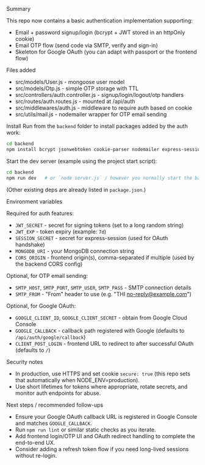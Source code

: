 Summary

This repo now contains a basic authentication implementation supporting:
- Email + password signup/login (bcrypt + JWT stored in an httpOnly cookie)
- Email OTP flow (send code via SMTP, verify and sign-in)
- Skeleton for Google OAuth (you can adapt with passport or the frontend flow)

Files added
- src/models/User.js - mongoose user model
- src/models/Otp.js - simple OTP storage with TTL
- src/controllers/auth.controller.js - signup/login/logout/otp handlers
- src/routes/auth.routes.js - mounted at /api/auth
- src/middlewares/auth.js - middleware to require auth based on cookie
- src/utils/mail.js - nodemailer wrapper for OTP email sending

Install
Run from the `backend` folder to install packages added by the auth work:

```bash
cd backend
npm install bcrypt jsonwebtoken cookie-parser nodemailer express-session passport passport-google-oauth20 express-rate-limit
```

Start the dev server (example using the project start script):

```bash
cd backend
npm run dev   # or `node server.js` / however you normally start the backend
```

(Other existing deps are already listed in `package.json`.)

Environment variables

Required for auth features:
- `JWT_SECRET` - secret for signing tokens (set to a long random string)
- `JWT_EXP` - token expiry (example: `7d`)
- `SESSION_SECRET` - secret for express-session (used for OAuth handshake)
- `MONGODB_URI` - your MongoDB connection string
- `CORS_ORIGIN` - frontend origin(s), comma-separated if multiple (used by the backend CORS config)

Optional, for OTP email sending:
- `SMTP_HOST`, `SMTP_PORT`, `SMTP_USER`, `SMTP_PASS` - SMTP connection details
- `SMTP_FROM` - "From" header to use (e.g. "THI <no-reply@example.com>")

Optional, for Google OAuth:
- `GOOGLE_CLIENT_ID`, `GOOGLE_CLIENT_SECRET` - obtain from Google Cloud Console
- `GOOGLE_CALLBACK` - callback path registered with Google (defaults to `/api/auth/google/callback`)
- `CLIENT_POST_LOGIN` - frontend URL to redirect to after successful OAuth (defaults to `/`)

Security notes
- In production, use HTTPS and set cookie `secure: true` (this repo sets that automatically when NODE_ENV=production).
- Use short lifetimes for tokens where appropriate, rotate secrets, and monitor auth endpoints for abuse.

Next steps / recommended follow-ups
- Ensure your Google OAuth callback URL is registered in Google Console and matches `GOOGLE_CALLBACK`.
- Run `npm run lint` or similar static checks as you iterate.
- Add frontend login/OTP UI and OAuth redirect handling to complete the end-to-end UX.
- Consider adding a refresh token flow if you need long-lived sessions without re-login.
